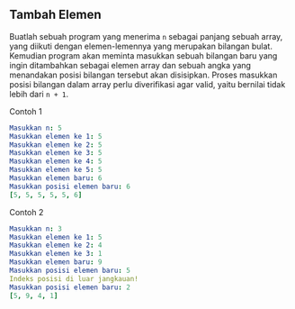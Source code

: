 ## Tambah Elemen

Buatlah sebuah program yang menerima `n` sebagai panjang sebuah array, yang diikuti dengan elemen-lemennya yang merupakan bilangan bulat. Kemudian program akan meminta masukkan sebuah bilangan baru yang ingin ditambahkan sebagai elemen array dan sebuah angka yang menandakan posisi bilangan tersebut akan disisipkan. Proses masukkan posisi bilangan dalam array perlu diverifikasi agar valid, yaitu bernilai tidak lebih dari `n + 1`.

Contoh 1
```yaml
Masukkan n: 5
Masukkan elemen ke 1: 5
Masukkan elemen ke 2: 5
Masukkan elemen ke 3: 5
Masukkan elemen ke 4: 5
Masukkan elemen ke 5: 5
Masukkan elemen baru: 6
Masukkan posisi elemen baru: 6
[5, 5, 5, 5, 5, 6]
```

Contoh 2
```yaml
Masukkan n: 3
Masukkan elemen ke 1: 5
Masukkan elemen ke 2: 4
Masukkan elemen ke 3: 1
Masukkan elemen baru: 9
Masukkan posisi elemen baru: 5
Indeks posisi di luar jangkauan!
Masukkan posisi elemen baru: 2
[5, 9, 4, 1]
```